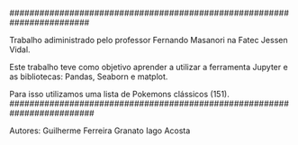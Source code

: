 ########################################################################

Trabalho adiministrado pelo professor Fernando Masanori na Fatec Jessen Vidal.

Este trabalho teve como objetivo aprender a utilizar 
a ferramenta Jupyter e as bibliotecas: Pandas, Seaborn e matplot.

Para isso utilizamos uma lista de Pokemons clássicos (151).
#########################################################################

Autores:
	Guilherme Ferreira Granato
	Iago Acosta
